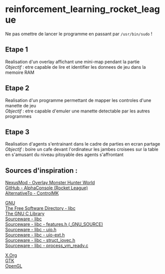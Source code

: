 # reinforcement\_learning\_rocket\_league

Ne pas omettre de lancer le programme en passant par `/usr/bin/sudo` !  

## Etape 1
Realisation d'un overlay affichant une mini-map pendant la partie  
_Objectif_ : etre capable de lire et identifier les donnees de jeu dans la memoire RAM  

## Etape 2
Realisation d'un programme permettant de mapper les controles d'une manette de jeu  
_Objectif_ : etre capable d'emuler une manette detectable par les autres programmes  

## Etape 3
Realisation d'agents s'entrainant dans le cadre de parties en ecran partage  
_Objectif_ : boire un cafe devant l'ordinateur les jambes croisees sur la table en s'amusant du niveau pitoyable des agents s'affrontant  

## Sources d'inspiration :

[NexusMod - Overlay Monster Hunter World](https://www.nexusmods.com/monsterhunterworld/mods/142)  
[GitHub - AlphaConsole (Rocket League)](https://github.com/AlphaConsole/AlphaConsoleElectron)  
[AlternativeTo - ControlMK](https://alternativeto.net/software/controlmk/)  

[GNU](https://www.gnu.org/)  
[The Free Software Directory - libc](https://directory.fsf.org/wiki/Libc)  
[The GNU C Library](https://www.gnu.org/software/libc/)  
[Sourceware - libc](https://sourceware.org/git/?p=glibc.git;a=tree)  
[Sourceware - libc - features.h (\_GNU\_SOURCE)](https://sourceware.org/git/?p=glibc.git;a=blob;f=include/features.h;hb=HEAD)  
[Sourceware - libc - uio.h](https://sourceware.org/git/?p=glibc.git;a=blob;f=misc/sys/uio.h;hb=HEAD)  
[Sourceware - libc - uio-ext.h](https://sourceware.org/git/?p=glibc.git;a=blob;f=sysdeps/unix/sysv/linux/bits/uio-ext.h;hb=HEAD)  
[Sourceware - libc - struct\_iovec.h](https://sourceware.org/git/?p=glibc.git;a=blob;f=misc/bits/types/struct_iovec.h;hb=HEAD)  
[Sourceware - libc - process\_vm\_readv.c](https://sourceware.org/git/?p=glibc.git;a=blob;f=sysdeps/unix/sysv/linux/process_vm_readv.c;hb=HEAD)  

[X.Org](https://www.x.org/)  
[GTK](https://gtk.org/)  
[OpenGL](https://www.opengl.org/)  

